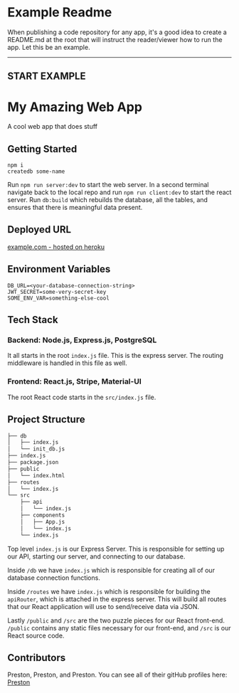 # Example Readme
When publishing a code repository for any app, it's a good idea to create a README.md at the root that will instruct the reader/viewer how to run the app.  Let this be an example.

---
START EXAMPLE
---
# My Amazing Web App
A cool web app that does stuff

## Getting Started

    npm i
    createdb some-name

Run `npm run server:dev` to start the web server.
In a second terminal navigate back to the local repo and run `npm run client:dev` to start the react server. 
Run `db:build` which rebuilds the database, all the tables, and ensures that there is meaningful data present.

## Deployed URL
[example.com - hosted on heroku](example.com)
    
## Environment Variables

    DB_URL=<your-database-connection-string>
    JWT_SECRET=some-very-secret-key
    SOME_ENV_VAR=something-else-cool

## Tech Stack
### Backend: Node.js, Express.js, PostgreSQL
It all starts in the root `index.js` file.  This is the express server.  The routing middleware is handled in this file as well.

### Frontend: React.js, Stripe, Material-UI
The root React code starts in the `src/index.js` file.

## Project Structure

```bash
├── db
│   ├── index.js
│   └── init_db.js
├── index.js
├── package.json
├── public
│   └── index.html
├── routes
│   └── index.js
└── src
    ├── api
    │   └── index.js
    ├── components
    │   ├── App.js
    │   └── index.js
    └── index.js
```

Top level `index.js` is our Express Server. This is responsible for setting up our API, starting our server, and connecting to our database.

Inside `/db` we have `index.js` which is responsible for creating all of our database connection functions.

Inside `/routes` we have `index.js` which is responsible for building the `apiRouter`, which is attached in the express server. This will build all routes that our React application will use to send/receive data via JSON.

Lastly `/public` and `/src` are the two puzzle pieces for our React front-end. `/public` contains any static files necessary for our front-end, and `/src` is our React source code.

## Contributors
Preston, Preston, and Preston.  You can see all of their gitHub profiles here:
[Preston](https://github.com/wallacepreston)
